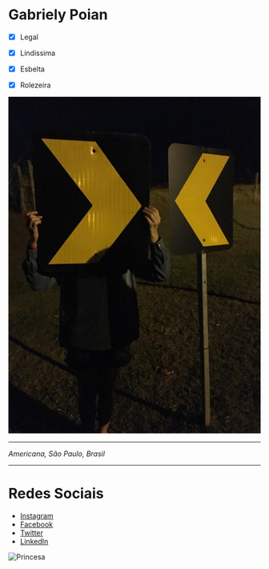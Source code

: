 # Gabriely Poian

- [x] Legal
- [x] Lindissima
- [x] Esbelta 
- [x] Rolezeira


![gaby](IMG-20190721-WA0026.jpg)


--------------------

*Americana, São Paulo, Brasil*

--------------------

# Redes Sociais

- [Instagram](https://instagram.com)
- [Facebook](https://facebook.com)
- [Twitter](https://twitter.com)
- [LinkedIn](https://linkedin.com)

![Princesa](https://cdn0.iconfinder.com/data/icons/famous-character-vol-2-colored/48/JD-47-32.png)
